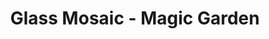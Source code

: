 ---
pid: ch1051
title: Glass Mosaic - Magic Garden
location_transcription: Curtis Building
coordinates: "[-75.151279169353, 39.947993280359]"
zipcode: VT05674
gen_neighborhood: 
neighborhood: 
outside_phl: Warren VT
age: '42'
age_range: 40-49
instagram: 
image_file_name: ch_1051.jpg
proposal_transcription: Tiffany Glass Mosaic Mural
topic: Unknown
topic_summary: '0'
type: Mosaic
keywords_other: Mosaic
credit: Donlu Comas
image_labels: 
twitter: 
facebook: 
permalink: "/monuments/ch1051/"
layout: item-page
---